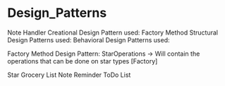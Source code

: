# Design_Patterns
Note Handler
Creational Design Pattern used: Factory Method
Structural Design Patterns used: 
Behavioral Design Patterns used:

Factory Method Design Pattern:
StarOperations -> Will contain the operations that can be done on star types [Factory]

Star
Grocery List
Note
Reminder
ToDo List